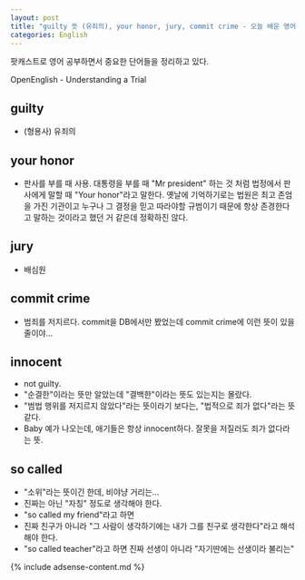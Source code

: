 ```yaml
---
layout: post
title: "guilty 뜻 (유죄의), your honor, jury, commit crime - 오늘 배운 영어 10"
categories: English
---
```


팟캐스트로 영어 공부하면서 중요한 단어들을 정리하고 있다.

OpenEnglish - Understanding a Trial

## guilty
- (형용사) 유죄의

## your honor
- 판사를 부를 때 사용. 대통령을 부를 때 "Mr president" 하는 것 처럼 법정에서 판사에게 말할 때 "Your honor"라고 말한다. 옛날에 기억하기로는 법원은 최고 존엄을 가진 기관이고 누구나 그 결정을 믿고 따라야할 규범이기 때문에 항상 존경한다고 말하는 것이라고 했던 거 같은데 정확하진 않다.

## jury
- 배심원

## commit crime
- 범죄를 저지르다. commit을 DB에서만 봤었는데 commit crime에 이런 뜻이 있을 줄이야...

## innocent
- not guilty.
-  "순결한"이라는 뜻만 알았는데 "결백한"이라는 뜻도 있는지는 몰랐다.
-  "범법 행위를 저지르지 않았다"라는 뜻이라기 보다는, "법적으로 죄가 없다"라는 뜻 같다.
-  Baby 예가 나오는데, 애기들은 항상 innocent하다. 잘못을 저질러도 죄가 없다라는 뜻.

## so called
- "소위"라는 뜻이긴 한데, 비야냥 거리는... 
- 진짜는 아닌 "자칭" 정도로 생각해야 한다.
 - "so called my friend"라고 하면
 - 진짜 친구가 아니라 "그 사람이 생각하기에는 내가 그를 친구로 생각한다"라고 해석해야 한다.
 - "so called teacher"라고 하면 진짜 선생이 아니라 "자기딴에는 선생이라 불리는"

{% include adsense-content.md %}
